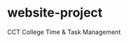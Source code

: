 # website-project
 CCT College Time & Task Management

<a href="https://affns0.github.io/website-project/LCPF-TECH/index.html">